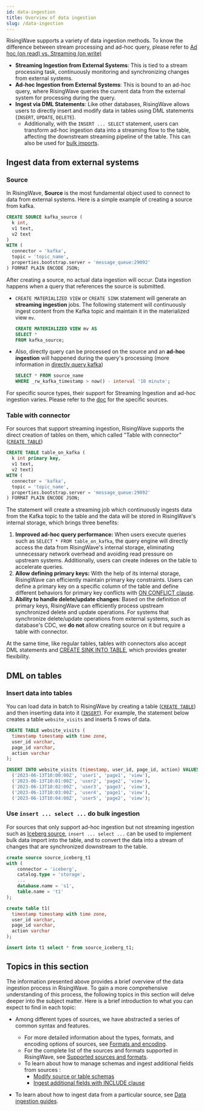 ```yaml
---
id: data-ingestion
title: Overview of data ingestion
slug: /data-ingestion
---
```

<head>
  <link rel="canonical" href="https://docs.risingwave.com/docs/current/data-ingestion/" />
</head>

RisingWave supports a variety of data ingestion methods. To know the difference between stream processing and ad-hoc query, please refer to [Ad hoc (on read) vs. Streaming (on write)](/transform/overview.md#ad-hoc-on-read-vs-streaming-on-write)

- **Streaming Ingestion from External Systems**: This is tied to a stream processing task, continuously monitoring and synchronizing changes from external systems.
- **Ad-hoc Ingestion from External Systems**: This is bound to an ad-hoc query, where RisingWave queries the current data from the external system for processing during the query.
- **Ingest via DML Statements**: Like other databases, RisingWave allows users to directly insert and modify data in tables using DML statements (`INSERT`, `UPDATE`, `DELETE`). 
  - Additionally, with the `INSERT ... SELECT` statement, users can transform ad-hoc ingestion data into a streaming flow to the table, affecting the downstream streaming pipeline of the table. This can also be used for [bulk imports](./data-ingestion.md#use-insert--select--do-bulk-ingestion).

## Ingest data from external systems

### Source

In RisingWave, **Source** is the most fundamental object used to connect to data from external systems. Here is a simple example of creating a source from kafka.

```SQL
CREATE SOURCE kafka_source (
  k int, 
  v1 text,
  v2 text
)
WITH (
  connector = 'kafka',
  topic = 'topic_name',
  properties.bootstrap.server = 'message_queue:29092'
) FORMAT PLAIN ENCODE JSON;
```

After creating a source, no actual data ingestion will occur. Data ingestion happens when a query that references the source is submitted. 

- `CREATE MATERIALIZED VIEW` or `CREATE SINK` statement will generate an **streaming ingestion** jobs. 
The following statement will continuously ingest content from the Kafka topic and maintain it in the materialized view `mv`.

  ```SQL
  CREATE MATERIALIZED VIEW mv AS
  SELECT *
  FROM kafka_source;
  ```

- Also, directly query can be processed on the source and an **ad-hoc ingestion** will happened during the query's processing (more information in [directly query kafka](/ingest/ingest-from-kafka.md#query-kafka-timestamp))
  ```SQL
  SELECT * FROM source_name
  WHERE _rw_kafka_timestamp > now() - interval '10 minute';
  ```

For specific source types, their support for Streaming Ingestion and ad-hoc ingestion varies. Please refer to the [doc](/docs/current/sources) for the specific sources.

### Table with connector

For sources that support streaming ingestion, RisingWave supports the direct creation of tables on them, which called "Table with connector"([`CREATE TABLE`](/sql/commands/sql-create-table.md))

```SQL
CREATE TABLE table_on_kafka (
  k int primary key, 
  v1 text,
  v2 text)
WITH (
  connector = 'kafka',
  topic = 'topic_name',
  properties.bootstrap.server = 'message_queue:29092'
) FORMAT PLAIN ENCODE JSON;
```

The statement will create a streaming job which continuously ingests data from the Kafka topic to the table and the data will be stored in RisingWave's internal storage, which brings three benefits:
1. **Improved ad-hoc query performance:** When users execute queries such as `SELECT * FROM table_on_kafka`, the query engine will directly access the data from RisingWave's internal storage, eliminating unnecessary network overhead and avoiding read pressure on upstream systems. Additionally, users can create indexes on the table to accelerate queries.
2. **Allow defining primary keys:** With the help of its internal storage, RisingWave can efficiently maintain primary key constraints. Users can define a primary key on a specific column of the table and define different behaviors for primary key conflicts with [ON CONFLICT clause](/sql/commands/sql-create-table.md#pk-conflict-behavior).
3. **Ability to handle delete/update changes**: Based on the definition of primary keys, RisingWave can efficiently process upstream synchronized delete and update operations. For systems that synchronize delete/update operations from external systems, such as database's CDC, we **do not** allow creating source on it but require a table with connector.

At the same time, like regular tables, tables with connectors also accept DML statements and [CREATE SINK INTO TABLE](/sql/commands/sql-create-sink-into.md), which provides greater flexibility.

## DML on tables

### Insert data into tables
You can load data in batch to RisingWave by creating a table ([`CREATE TABLE`](/sql/commands/sql-create-table.md)) and then inserting data into it ([`INSERT`](/sql/commands/sql-insert.md)). For example, the statement below creates a table `website_visits` and inserts 5 rows of data.

```sql
CREATE TABLE website_visits (
  timestamp timestamp with time zone,
  user_id varchar,
  page_id varchar,
  action varchar
);

INSERT INTO website_visits (timestamp, user_id, page_id, action) VALUES
  ('2023-06-13T10:00:00Z', 'user1', 'page1', 'view'),
  ('2023-06-13T10:01:00Z', 'user2', 'page2', 'view'),
  ('2023-06-13T10:02:00Z', 'user3', 'page3', 'view'),
  ('2023-06-13T10:03:00Z', 'user4', 'page1', 'view'),
  ('2023-06-13T10:04:00Z', 'user5', 'page2', 'view');
```

### Use `insert ... select ...` do bulk ingestion

For sources that only support ad-hoc ingestion but not streaming ingestion such as [Iceberg source](/docs/next/ingest-from-iceberg/),  `insert ... select ...` can be used to implement bulk data import into the table, and to convert the data into a stream of changes that are synchronized downstream to the table.

```SQL
create source source_iceberg_t1
with (
    connector = 'iceberg',
    catalog.type = 'storage',
    ...
    database.name = 's1',
    table.name = 't1'
);

create table t1(
  timestamp timestamp with time zone,
  user_id varchar,
  page_id varchar,
  action varchar
);

insert into t1 select * from source_iceberg_t1;
```

## Topics in this section

The information presented above provides a brief overview of the data ingestion process in RisingWave. To gain a more comprehensive understanding of this process, the following topics in this section will delve deeper into the subject matter. Here is a brief introduction to what you can expect to find in each topic:

- Among different types of sources, we have abstracted a series of common syntax and features.
  - For more detailed information about the types, formats, and encoding options of sources, see [Formats and encoding](/ingest/formats-and-encode-parameters.md).
  - For the complete list of the sources and formats supported in RisingWave, see [Supported sources and formats](/ingest/supported-sources-and-formats.md).
  - To learn about how to manage schemas and ingest additional fields from sources :
    - [Modify source or table schemas](/ingest/modify-schemas.md)
    - [Ingest additional fields with INCLUDE clause](/ingest/include-clause.md)

- To learn about how to ingest data from a particular source, see [Data ingestion guides](/docs/current/sources).